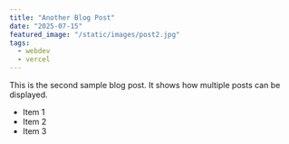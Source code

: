 ```yaml
---
title: "Another Blog Post"
date: "2025-07-15"
featured_image: "/static/images/post2.jpg"
tags:
  - webdev
  - vercel
---
```


This is the second sample blog post. It shows how multiple posts can be displayed.

- Item 1
- Item 2
- Item 3